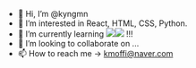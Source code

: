 - 👋 Hi, I’m @kyngmn
- 👀 I’m interested in React, HTML, CSS, Python.
- 🌱 I’m currently learning <img src="https://img.shields.io/badge/JavaScript-F7DF1E?style=flat-square&logo=JavaScript&logoColor=white"/><img src="https://img.shields.io/badge/React-61DAFB?style=flat-square&logo=React&logoColor=white"/>
 !!!
- 💞️ I’m looking to collaborate on ...
- 📫 How to reach me -> kmoffi@naver.com


<!---
kyngmn/kyngmn is a ✨ special ✨ repository because its `README.md` (this file) appears on your GitHub profile.
You can click the Preview link to take a look at your changes.
--->
